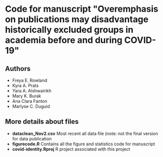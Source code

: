 # Code for manuscript "Overemphasis on publications may disadvantage historically excluded groups in academia before and during COVID-19"

## Authors
- Freya E. Rowland
- Kyra A. Prats
- Yara A. Alshwairikh
- Mary K. Burak
- Ana Clara Fanton
- Marlyse C. Duguid

## More details about files

- **dataclean_Nov2.csv** Most recent all data file (note: not the final version for data publication
- **figurecode.R** Contains all the figure and statistics code for manuscript
- **covid-identity.Rproj** R project associated with this project
